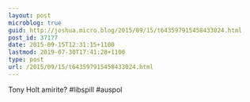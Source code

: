 ```yaml
---
layout: post
microblog: true
guid: http://joshua.micro.blog/2015/09/15/t643597915458433024.html
post_id: 37177
date: 2015-09-15T12:31:15+1100
lastmod: 2019-07-30T17:41:28+1100
type: post
url: /2015/09/15/t643597915458433024.html
---
```

Tony Holt amirite? #libspill #auspol
